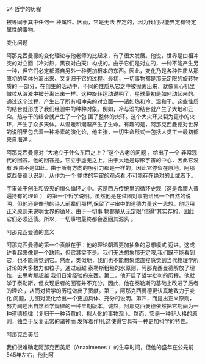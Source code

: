 24 哲学的历程

被等同于其中任何一 种属性。因而，它是无法 界定的，因为我们只能界定有特定属性的事物。

变化问题

阿那克西曼德的变化理论与他老师的比起来，有了很大发展。他说，世界是由相冲突的对立面（冷对热，黑夜对白天）构成的。由于它们是对立的，一种不能产生另一种，但它们必定都源自另外一种更加根本的东西。因此，变化乃是各种性质从那原初的实体分离出来、又复归于它的过程。最初，一切事物都是那无定限的旋转物质的 一部分，在创生的活动中，不同的性质从它之中被抛离出来，就像离心机里微粒从溶液中被分离出来一样。这种旋转运动说明了，星球最初是如何动起来的。通过这个过程，产生出了所有相冲突的对立面——诸如热和冷、湿和干。这些性质的结合就形成了我们经验中的种种对象。例如，冷与湿的结合就产生了大地和云朵。热与干的结合就产生了一个包 围了整体的火环。这个大火环又裂为更小的火环，产生了众多天体。从温暖和潮湿产生了生命。有趣的是，阿那克西曼德对世界的说明里包含着一种朴素的演化论，他主张，一切生命形式一包括人类工一最初都来自海洋 。

阿那克西曼德对 “大地立于什么东西之上？”这个古老的问题 ，给出了一个 非常现代的回答。他的回答是，它立于虚无之上。由于大地是球形宇宙的中心，因此它没有 理由不是如此。由于所有方向的吸引力都是一样的，因此它停留在原地。阿那克西曼德认识到，从作为一个 整体的宇宙的观点看,不可能存在绝对的上或者下。

宇宙处于创生和毁灭的恒久循环之中。这是西方传统里的循环史观（这是希腊人普遍持有的理论 ） 的第一个哲学说明。虽然他是在试图对事物给出一个自然的说明，但他还是像他的诗人前辈们那样,保留了宇宙中的道德力量这一思想。他运用正义原则来说明世界的循环。由于一切事 物都是从无定限“借得”其实存的，因此它们必须还债。所以，一切事物最终都会返回其源头 。

阿那克西曼德的意义

阿那克西曼德的第一个贡献在于：他的理论朝着更加抽象的思想模式 迈进。这或许看起来像是一个缺陷，但它其实不是。我们无法想象那无定限,我们既不能看到它，也不能感觉到它。然而，类似地，我们也不能想象或直接感觉到当代物理学所讨论的大多数力和粒子。通过超越 泰勒斯粗糙的水原则，阿那克西曼德解放了理性，去思考那超越 我们日常经验的东西。第二，他开启了哲学批判的历程。他就学于泰勒斯，但发现后者的回答并不充分。因此，他在泰勒斯的基础上改进了后者的理论 ，从而对哲学的历程做出了贡献。第三，阿那克西曼德更认真地致力于变化 问题，力图对变化给出一个更加具体、充分的说明。第四，而提出正义原则，努力阐述出自然科学规律的一种早期版本。诚然，阿那克西曼德依然把它刻画为一种道德规律（复归于一种诗意的、拟人化的事物观 ）。然而，它是一种非人格的原则，独立于反复无常的诸神而 发挥着作用,这使得它具有一种更加科学的特性。

阿那克西美尼

我们很难确定阿那克西美尼（Anaximenes ）的生卒时间，但他的盛年在公元前 545年左右，他比阿